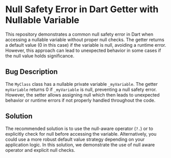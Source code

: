 # Null Safety Error in Dart Getter with Nullable Variable

This repository demonstrates a common null safety error in Dart when accessing a nullable variable without proper null checks. The getter returns a default value (0 in this case) if the variable is null, avoiding a runtime error. However, this approach can lead to unexpected behavior in some cases if the null value holds significance.

## Bug Description
The `MyClass` class has a nullable private variable `_myVariable`. The getter `myVariable` returns 0 if `_myVariable` is null, preventing a null safety error.  However, the setter allows assigning null which then leads to unexpected behavior or runtime errors if not properly handled throughout the code.

## Solution
The recommended solution is to use the null-aware operator (`?.`) or to explicitly check for null before accessing the variable.  Alternatively, you could use a more robust default value strategy depending on your application logic.  In this solution, we demonstrate the use of null aware operator and explicit null checks.